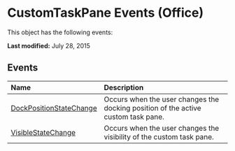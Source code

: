 
# CustomTaskPane Events (Office)
This object has the following events:

 **Last modified:** July 28, 2015


## Events



|**Name**|**Description**|
|:-----|:-----|
| [DockPositionStateChange](fd22407b-4926-2de5-ec1d-aad1a13fe269.md)|Occurs when the user changes the docking position of the active custom task pane.|
| [VisibleStateChange](6faccef7-f35f-d0c8-383f-54493e4b4c8b.md)|Occurs when the user changes the visibility of the custom task pane.|
